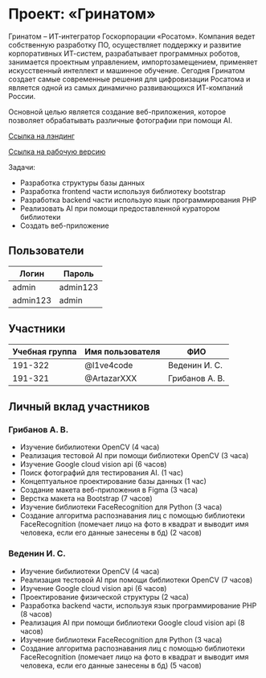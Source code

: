 # Проект: «Гринатом»

Гринатом – ИТ-интегратор Госкорпорации «Росатом». Компания ведет собственную разработку ПО, осуществляет поддержку и развитие корпоративных ИТ-систем, разрабатывает программных роботов, занимается проектным управлением, импортозамещением, применяет искусственный интеллект и машинное обучение. Сегодня Гринатом создает самые современные решения для цифровизации Росатома и является одной из самых динамично развивающихся ИТ-компаний России.

Основной целью является создание веб-приложения, которое позволяет обрабатывать различные фотографии
при помощи AI.

[Ссылка на лэндинг](http://landing-grinatom.std-926.ist.mospolytech.ru)

[Ссылка на рабочую версию](http://grinatom.std-926.ist.mospolytech.ru)

Задачи:

- Разработка структуры базы данных
- Разработка frontend части используя библиотеку bootstrap
- Разработка backend части использую язык программирования PHP
- Реализовать AI при помощи предоставленной куратором библиотеки
- Создать веб-приложение

## Пользователи

| Логин    | Пароль   |
| -------- | -------- |
| admin    | admin123 |
| admin123 | admin    |

## Участники

| Учебная группа | Имя пользователя | ФИО            |
| -------------- | ---------------- | -------------- |
| 191-322        | @l1ve4code       | Веденин И. С.  |
| 191-321        | @ArtazarXXX      | Грибанов А. В. |

## Личный вклад участников

### Грибанов А. В.

- Изучение бибилиотеки OpenCV (4 часа)
- Реализация тестовой AI при помощи библиотеки OpenCV (3 часа)
- Изучение Google cloud vision api (6 часов)
- Поиск фотографий для тестирования AI. (1 час)
- Концептуальное проектирование базы данных (1 час)
- Создание макета веб-приложения в Figma (3 часа)
- Верстка макета на Bootstrap (7 часов)
- Изучение библиотеки FaceRecognition для Python (3 часа)
- Создание алгоритма распознавания лиц с помощью библиотеки FaceRecognition (помечает лицо на фото в квадрат и выводит имя человека, если его данные занесены в бд) (2 часов)

### Веденин И. С.

- Изучение бибилиотеки OpenCV (4 часа)
- Реализация тестовой AI при помощи библиотеки OpenCV (7 часов)
- Изучение Google cloud vision api (6 часов)
- Проектирование физической структуры (2 часа)
- Разработка backend части, используя язык программирование PHP (8 часов)
- Реализация AI при помощи библиотеки Google cloud vision api (8 часов)
- Изучение библиотеки FaceRecognition для Python (3 часа)
- Создание алгоритма распознавания лиц с помощью библиотеки FaceRecognition (помечает лицо на фото в квадрат и выводит имя человека, если его данные занесены в бд) (5 часов)
